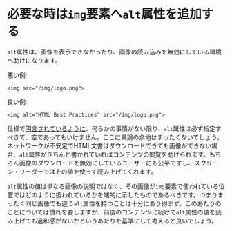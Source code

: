 # 必要な時は`img`要素へ`alt`属性を追加する

`alt`属性は、画像を表示できなかったり、画像の読み込みを無効にしている環境へ助けになります。

悪い例:

    <img src="/img/logo.png">

良い例:

    <img alt="HTML Best Practices" src="/img/logo.png">

仕様で[明言されているように](https://html.spec.whatwg.org/multipage/images.html#alt)、何らかの事情がない限り、`alt`属性は必ず指定すべきで、空であってもいけません。ここに異論の余地はまったくないでしょう。ネットワークが不安定でHTML文書はダウンロードできても画像ができない場合、`alt`属性がきちんと書かれていればコンテンツの閲覧を助けられます。もちろん画像のダウンロードを無効にしているユーザーにも公平ですし、スクリーン・リーダーではその値を使って読み上げてくれます。

`alt`属性の値は単なる画像の説明ではなく、その画像が`img`要素で使われている位置ではどのように扱われているかを端的に示したものであるべきです。つまりまったく同じ画像でも違う`alt`属性を持つことは十分にあり得ます。このあたりのことについては慣れを要しますが、前後のコンテンツに続けて`alt`属性の値を読み上げても違和感がないかというあたりを基準にして考えると良いでしょう。

